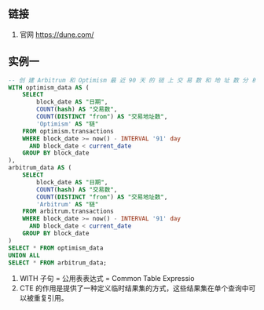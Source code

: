 ## 链接
1. 官网 https://dune.com/
## 实例一
```sql
-- 创 建 Arbitrum 和 Optimism 最 近 90 天 的 链 上 交 易 数 和 地 址 数 分 析 , 并 将 他 们 形 成 对 比
WITH optimism_data AS (
    SELECT
        block_date AS "日期",
        COUNT(hash) AS "交易数",
        COUNT(DISTINCT "from") AS "交易地址数",
        'Optimism' AS "链"
    FROM optimism.transactions
    WHERE block_date >= now() - INTERVAL '91' day
      AND block_date < current_date
    GROUP BY block_date
),
arbitrum_data AS (
    SELECT
        block_date AS "日期",
        COUNT(hash) AS "交易数",
        COUNT(DISTINCT "from") AS "交易地址数",
        'Arbitrum' AS "链"
    FROM arbitrum.transactions
    WHERE block_date >= now() - INTERVAL '91' day
      AND block_date < current_date
    GROUP BY block_date
)
SELECT * FROM optimism_data
UNION ALL
SELECT * FROM arbitrum_data;
```

1. WITH 子句 = 公用表表达式 = Common Table Expressio
2. CTE 的作用是提供了一种定义临时结果集的方式，这些结果集在单个查询中可以被重复引用。

